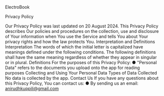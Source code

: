 ElectroBook

Privacy Policy

Our Privacy Policy was last updated on 20 August 2024.
This Privacy Policy describes Our policies and procedures on the collection, use and disclosure of Your
information when You use the Service and tells You about Your privacy rights and how the law protects You.
Interpretation and Definitions
Interpretation
The words of which the initial letter is capitalized have meanings defined under the following conditions.
The following definitions shall have the same meaning regardless of whether they appear in singular or in
plural.
Definitions
For the purposes of this Privacy Policy:
● "Personal Data" refers to the documents you upload onto the app for reading purposes
Collecting and Using Your Personal Data
Types of Data Collected
No data is collected by the app.
Contact Us
If you have any questions about this Privacy Policy, You can contact us:
● By sending us an email: anirudhkuppili@gmail.com
